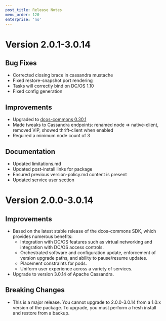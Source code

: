 ```yaml
---
post_title: Release Notes
menu_order: 120
enterprise: 'no'
---
```


# Version 2.0.1-3.0.14

## Bug Fixes
* Corrected closing brace in cassandra mustache
* Fixed restore-snapshot port rendering
* Tasks will correctly bind on DC/OS 1.10
* Fixed config generation

## Improvements
* Upgraded to [dcos-commons 0.30.1](https://github.com/mesosphere/dcos-commons/releases/tag/0.30.1)
* Made tweaks to Cassandra endpoints: renamed node => native-client, removed VIP, showed thrift-client when enabled
* Required a minimum node count of 3

## Documentation
* Updated limitations.md
* Updated post-install links for package
* Ensured previous version-policy.md content is present 
* Updated service user section

# Version 2.0.0-3.0.14

## Improvements
- Based on the latest stable release of the dcos-commons SDK, which provides numerous benefits:
  - Integration with DC/OS features such as virtual networking and integration with DC/OS access controls.
  - Orchestrated software and configuration update, enforcement of version upgrade paths, and ability to pause/resume updates.
  - Placement constraints for pods.
  - Uniform user experience across a variety of services.
- Upgrade to version 3.0.14 of Apache Cassandra.

## Breaking Changes
- This is a major release.  You cannot upgrade to 2.0.0-3.0.14 from a 1.0.x version of the package.  To upgrade, you must perform a fresh install and restore from a backup.

